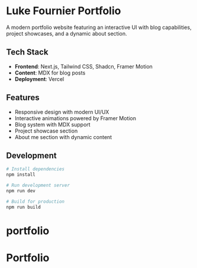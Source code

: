 # Luke Fournier Portfolio

A modern portfolio website featuring an interactive UI with blog capabilities, project showcases, and a dynamic about section.

## Tech Stack

- **Frontend**: Next.js, Tailwind CSS, Shadcn, Framer Motion
- **Content**: MDX for blog posts
- **Deployment**: Vercel

## Features

- Responsive design with modern UI/UX
- Interactive animations powered by Framer Motion
- Blog system with MDX support
- Project showcase section
- About me section with dynamic content

## Development

```bash
# Install dependencies
npm install

# Run development server
npm run dev

# Build for production
npm run build
```


# portfolio
# Portfolio
